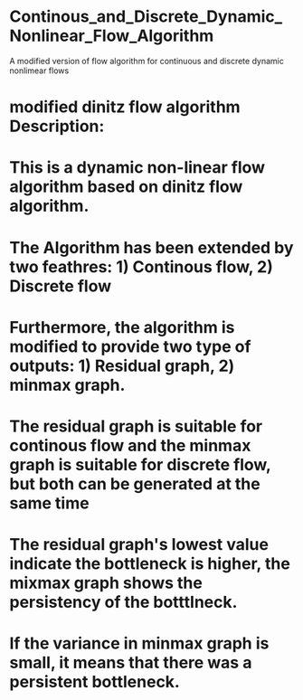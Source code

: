 # Continous_and_Discrete_Dynamic_Nonlinear_Flow_Algorithm
A modified version of flow algorithm for continuous and discrete dynamic nonlimear flows

# modified dinitz flow algorithm Description:
# This is a dynamic non-linear flow algorithm based on dinitz flow algorithm.
# The Algorithm has been extended by two feathres: 1) Continous flow, 2) Discrete flow
# Furthermore, the algorithm is modified to provide two type of outputs: 1) Residual graph, 2) minmax graph.
# The residual graph is suitable for continous flow and the minmax graph is suitable for discrete flow, but both can be generated at the same time
# The residual graph's lowest value indicate the bottleneck is higher, the mixmax graph shows the persistency of the botttlneck.
# If the variance in minmax graph is small, it means that there was a persistent bottleneck.
